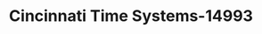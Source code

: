 ---
f_zip-code: 18410
f_state-code: PA
title: Cincinnati Time Systems-14993
f_phone: 570-346-0358
f_city-only: Chinchilla
f_address: 325 Northern Boulevard Chinchilla
f_location-unique-id: '14993'
slug: cincinnati-time-systems-14993
updated-on: '2024-05-30T13:46:58.046Z'
created-on: '2024-05-30T13:36:59.803Z'
published-on: '2024-05-30T13:54:32.469Z'
f_city-state: cms/city/chinchilla-pa.md
f_company: cms/company/cincinnati-time-systems.md
f_state: cms/state/pennsylvania.md
layout: '[payday-loan].html'
tags: payday-loan
---